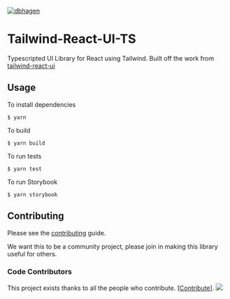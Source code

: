 [![dbhagen](https://circleci.com/gh/dbhagen/tailwind-react-ui-ts/tree/main.svg?style=svg)](https://circleci.com/gh/dbhagen/tailwind-react-ui-ts/tree/main)

# Tailwind-React-UI-TS

Typescripted UI Library for React using Tailwind. Built off the work from [tailwind-react-ui](https://github.com/emortlock/tailwind-react-ui)

## Usage

To install dependencies
```
$ yarn
```

To build
```
$ yarn build
```

To run tests
```
$ yarn test
```

To run Storybook
```
$ yarn storybook
```

## Contributing

Please see the [contributing](./CONTRIBUTING.md) guide.

We want this to be a community project, please join in making this library useful for others.

### Code Contributors

This project exists thanks to all the people who contribute. [[Contribute](CONTRIBUTING.md)].
<a href="https://github.com/dbhagen/tailwind-react-ui-ts/graphs/contributors">
<img src="https://contributors-img.web.app/image?repo=dbhagen/tailwind-react-ui-ts" />
</a>

